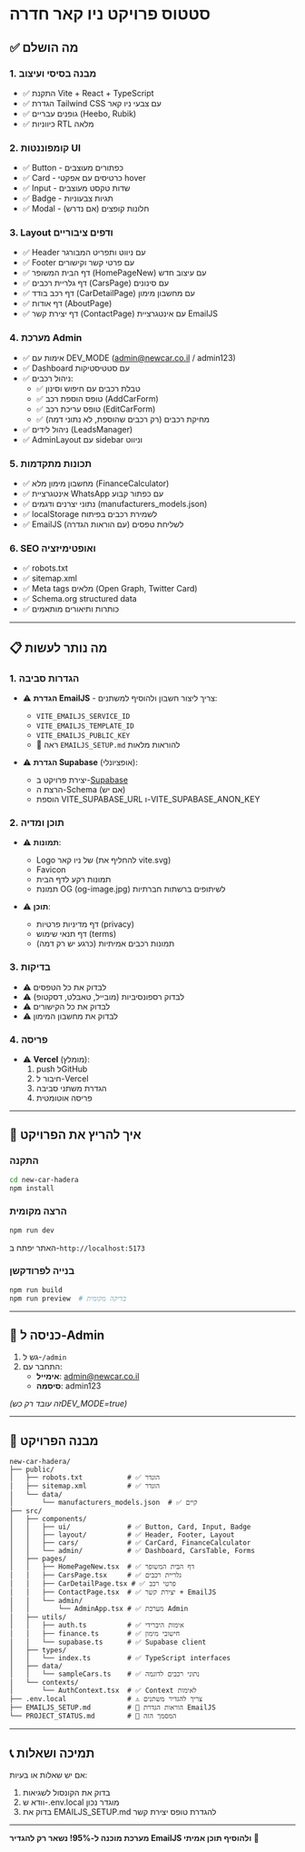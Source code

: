 # סטטוס פרויקט ניו קאר חדרה

## ✅ מה הושלם

### 1. מבנה בסיסי ועיצוב
- ✅ התקנת Vite + React + TypeScript
- ✅ הגדרת Tailwind CSS עם צבעי ניו קאר
- ✅ גופנים עבריים (Heebo, Rubik)
- ✅ כיווניות RTL מלאה

### 2. קומפוננטות UI
- ✅ Button - כפתורים מעוצבים
- ✅ Card - כרטיסים עם אפקטי hover
- ✅ Input - שדות טקסט מעוצבים
- ✅ Badge - תגיות צבעוניות
- ✅ Modal - חלונות קופצים (אם נדרש)

### 3. Layout ודפים ציבוריים
- ✅ Header עם ניווט ותפריט המבורגר
- ✅ Footer עם פרטי קשר וקישורים
- ✅ דף הבית המשופר (HomePageNew) עם עיצוב חדש
- ✅ דף גלריית רכבים (CarsPage) עם סינונים
- ✅ דף רכב בודד (CarDetailPage) עם מחשבון מימון
- ✅ דף אודות (AboutPage)
- ✅ דף יצירת קשר (ContactPage) עם אינטגרציית EmailJS

### 4. מערכת Admin
- ✅ אימות עם DEV_MODE (admin@newcar.co.il / admin123)
- ✅ Dashboard עם סטטיסטיקות
- ✅ ניהול רכבים:
  - ✅ טבלת רכבים עם חיפוש וסינון
  - ✅ טופס הוספת רכב (AddCarForm)
  - ✅ טופס עריכת רכב (EditCarForm)
  - ✅ מחיקת רכבים (רק רכבים שהוספת, לא נתוני דמה)
- ✅ ניהול לידים (LeadsManager)
- ✅ AdminLayout עם sidebar וניווט

### 5. תכונות מתקדמות
- ✅ מחשבון מימון מלא (FinanceCalculator)
- ✅ אינטגרציית WhatsApp עם כפתור קבוע
- ✅ נתוני יצרנים ודגמים (manufacturers_models.json)
- ✅ localStorage לשמירת רכבים בפיתוח
- ✅ EmailJS לשליחת טפסים (עם הוראות הגדרה)

### 6. SEO ואופטימיזציה
- ✅ robots.txt
- ✅ sitemap.xml
- ✅ Meta tags מלאים (Open Graph, Twitter Card)
- ✅ Schema.org structured data
- ✅ כותרות ותיאורים מותאמים

---

## 📋 מה נותר לעשות

### 1. הגדרות סביבה
- ⚠️ **הגדרת EmailJS** - צריך ליצור חשבון ולהוסיף למשתנים:
  - `VITE_EMAILJS_SERVICE_ID`
  - `VITE_EMAILJS_TEMPLATE_ID`
  - `VITE_EMAILJS_PUBLIC_KEY`
  - 📘 ראה `EMAILJS_SETUP.md` להוראות מלאות

- ⚠️ **הגדרת Supabase** (אופציונלי):
  - יצירת פרויקט ב-[Supabase](https://supabase.com)
  - הרצת ה-Schema (אם יש)
  - הוספת VITE_SUPABASE_URL ו-VITE_SUPABASE_ANON_KEY

### 2. תוכן ומדיה
- ⚠️ **תמונות**:
  - Logo של ניו קאר (להחליף את vite.svg)
  - Favicon
  - תמונות רקע לדף הבית
  - תמונת OG (og-image.jpg) לשיתופים ברשתות חברתיות

- ⚠️ **תוכן**:
  - דף מדיניות פרטיות (privacy)
  - דף תנאי שימוש (terms)
  - תמונות רכבים אמיתיות (כרגע יש רק דמה)

### 3. בדיקות
- ⚠️ לבדוק את כל הטפסים
- ⚠️ לבדוק רספונסיביות (מובייל, טאבלט, דסקטופ)
- ⚠️ לבדוק את כל הקישורים
- ⚠️ לבדוק את מחשבון המימון

### 4. פריסה
- ⚠️ **Vercel** (מומלץ):
  1. push לGitHub
  2. חיבור ל-Vercel
  3. הגדרת משתני סביבה
  4. פריסה אוטומטית

---

## 🚀 איך להריץ את הפרויקט

### התקנה
```bash
cd new-car-hadera
npm install
```

### הרצה מקומית
```bash
npm run dev
```
האתר יפתח ב-`http://localhost:5173`

### בנייה לפרודקשן
```bash
npm run build
npm run preview  # בדיקה מקומית
```

---

## 🔐 כניסה ל-Admin

1. גש ל-`/admin`
2. התחבר עם:
   - **אימייל**: admin@newcar.co.il
   - **סיסמה**: admin123

*(זה עובד רק כשDEV_MODE=true)*

---

## 📁 מבנה הפרויקט

```
new-car-hadera/
├── public/
│   ├── robots.txt           # ✅ הוגדר
│   ├── sitemap.xml          # ✅ הוגדר
│   └── data/
│       └── manufacturers_models.json  # ✅ קיים
├── src/
│   ├── components/
│   │   ├── ui/              # ✅ Button, Card, Input, Badge
│   │   ├── layout/          # ✅ Header, Footer, Layout
│   │   ├── cars/            # ✅ CarCard, FinanceCalculator
│   │   └── admin/           # ✅ Dashboard, CarsTable, Forms
│   ├── pages/
│   │   ├── HomePageNew.tsx  # ✅ דף הבית המשופר
│   │   ├── CarsPage.tsx     # ✅ גלריית רכבים
│   │   ├── CarDetailPage.tsx # ✅ פרטי רכב
│   │   ├── ContactPage.tsx  # ✅ יצירת קשר + EmailJS
│   │   └── admin/
│   │       └── AdminApp.tsx # ✅ מערכת Admin
│   ├── utils/
│   │   ├── auth.ts          # ✅ אימות היברידי
│   │   ├── finance.ts       # ✅ חישובי מימון
│   │   └── supabase.ts      # ✅ Supabase client
│   ├── types/
│   │   └── index.ts         # ✅ TypeScript interfaces
│   ├── data/
│   │   └── sampleCars.ts    # ✅ נתוני רכבים לדוגמה
│   └── contexts/
│       └── AuthContext.tsx  # ✅ Context לאימות
├── .env.local               # ⚠️ צריך להגדיר משתנים
├── EMAILJS_SETUP.md         # 📘 הוראות הגדרת EmailJS
└── PROJECT_STATUS.md        # 📄 המסמך הזה
```

---

## 📞 תמיכה ושאלות

אם יש שאלות או בעיות:
1. בדוק את הקונסול לשגיאות
2. וודא ש-.env.local מוגדר נכון
3. בדוק את EMAILJS_SETUP.md להגדרת טופס יצירת קשר

---

**מערכת מוכנה ל-95%! נשאר רק להגדיר EmailJS ולהוסיף תוכן אמיתי** 🚀

